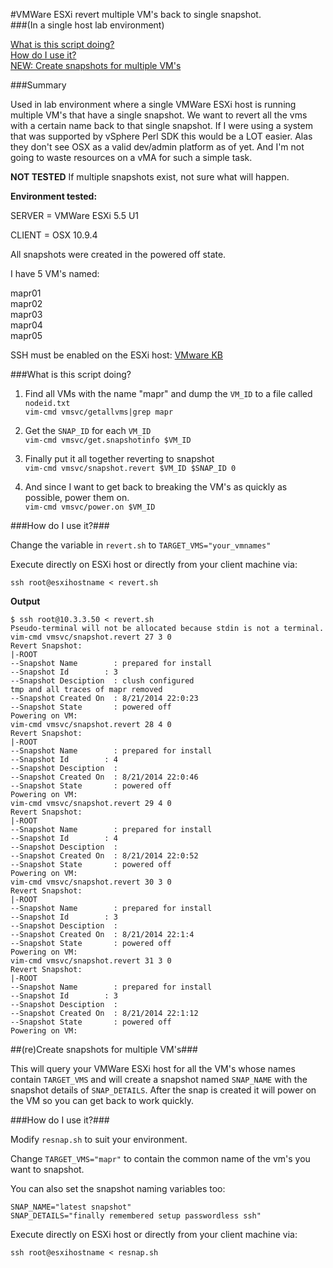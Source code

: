 #VMWare ESXi revert multiple VM's back to single snapshot.  
###(In a single host lab environment)

[What is this script doing?](#what)  
[How do I use it?](#how)  
[NEW: Create snapshots for multiple VM's](#resnap)  

###Summary

Used in lab environment where a single VMWare ESXi host is running multiple VM's that have a single snapshot.  We want to revert all the vms with a certain name back to that single snapshot.  If I were using a system that was supported by vSphere Perl SDK this would be a LOT easier.  Alas they don't see OSX as a valid dev/admin platform as of yet.  And I'm not going to waste resources on a vMA for such a simple task.

**NOT TESTED** If multiple snapshots exist, not sure what will happen.

**Environment tested:**
  
SERVER = VMWare ESXi 5.5 U1

CLIENT = OSX 10.9.4

All snapshots were created in the powered off state.

I have 5 VM's named:  

mapr01  
mapr02  
mapr03  
mapr04  
mapr05  

SSH must be enabled on the ESXi host: [VMware KB](http://kb.vmware.com/selfservice/microsites/search.do?language=en_US&cmd=displayKC&externalId=2004746)


###<a name="what"></a>What is this script doing?

1. Find all VMs with the name "mapr" and dump the `VM_ID` to a file called `nodeid.txt`  
`vim-cmd vmsvc/getallvms|grep mapr`

2. Get the `SNAP_ID` for each `VM_ID`  
`vim-cmd vmsvc/get.snapshotinfo $VM_ID` 

3. Finally put it all together reverting to snapshot  
`vim-cmd vmsvc/snapshot.revert $VM_ID $SNAP_ID 0` 

4. And since I want to get back to breaking the VM's as quickly as possible, power them on.  
`vim-cmd vmsvc/power.on $VM_ID`

###<a name="how"></a>How do I use it?###

Change the variable in `revert.sh` to `TARGET_VMS="your_vmnames"`

Execute directly on ESXi host or directly from your client machine via:

 `ssh root@esxihostname < revert.sh`



**Output**

    $ ssh root@10.3.3.50 < revert.sh
    Pseudo-terminal will not be allocated because stdin is not a terminal.
    vim-cmd vmsvc/snapshot.revert 27 3 0
    Revert Snapshot:
    |-ROOT
    --Snapshot Name        : prepared for install
    --Snapshot Id        : 3
    --Snapshot Desciption  : clush configured
    tmp and all traces of mapr removed
    --Snapshot Created On  : 8/21/2014 22:0:23
    --Snapshot State       : powered off
    Powering on VM:
    vim-cmd vmsvc/snapshot.revert 28 4 0
    Revert Snapshot:
    |-ROOT
    --Snapshot Name        : prepared for install
    --Snapshot Id        : 4
    --Snapshot Desciption  :
    --Snapshot Created On  : 8/21/2014 22:0:46
    --Snapshot State       : powered off
    Powering on VM:
    vim-cmd vmsvc/snapshot.revert 29 4 0
    Revert Snapshot:
    |-ROOT
    --Snapshot Name        : prepared for install
    --Snapshot Id        : 4
    --Snapshot Desciption  :
    --Snapshot Created On  : 8/21/2014 22:0:52
    --Snapshot State       : powered off
    Powering on VM:
    vim-cmd vmsvc/snapshot.revert 30 3 0
    Revert Snapshot:
    |-ROOT
    --Snapshot Name        : prepared for install
    --Snapshot Id        : 3
    --Snapshot Desciption  :
    --Snapshot Created On  : 8/21/2014 22:1:4
    --Snapshot State       : powered off
    Powering on VM:
    vim-cmd vmsvc/snapshot.revert 31 3 0
    Revert Snapshot:
    |-ROOT
    --Snapshot Name        : prepared for install
    --Snapshot Id        : 3
    --Snapshot Desciption  :
    --Snapshot Created On  : 8/21/2014 22:1:12
    --Snapshot State       : powered off
    Powering on VM:

##<a name="resnap"></a>(re)Create snapshots for multiple VM's###

This will query your VMWare ESXi host for all the VM's whose names contain `TARGET_VMS` and will create a snapshot named `SNAP_NAME` with the snapshot details of `SNAP_DETAILS`.  After the snap is created it will power on the VM so you can get back to work quickly.

###How do I use it?###
  
Modify `resnap.sh` to suit your environment.

Change `TARGET_VMS="mapr"` to contain the common name of the vm's you want to snapshot.  

You can also set the snapshot naming variables too:  

    SNAP_NAME="latest snapshot"
    SNAP_DETAILS="finally remembered setup passwordless ssh"  

Execute directly on ESXi host or directly from your client machine via:  

 `ssh root@esxihostname < resnap.sh`
